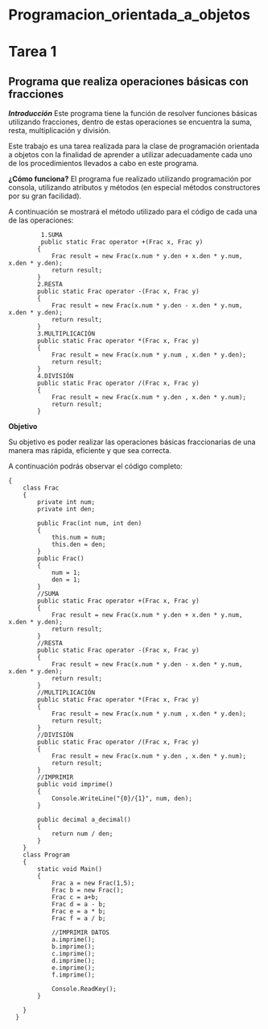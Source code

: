 # Programacion_orientada_a_objetos
# Tarea 1
## Programa que realiza operaciones básicas con fracciones
***Introducción***
Este programa tiene la función de resolver funciones básicas utilizando fracciones, dentro de estas operaciones se encuentra la suma, resta, multiplicación y división.

 Este trabajo es una tarea realizada para la clase de programación orientada a objetos con la finalidad de aprender a utilizar            adecuadamente cada uno de los procedimientos llevados a cabo en este programa. 

**¿Cómo funciona?**
El programa fue realizado utilizando programación por consola, utilizando atributos y métodos (en especial métodos constructores por su gran facilidad).

A continuación se mostrará el método utilizado para el código de cada una de las operaciones:

```
         1.SUMA
         public static Frac operator +(Frac x, Frac y)
        {
            Frac result = new Frac(x.num * y.den + x.den * y.num, x.den * y.den);
            return result;
        }
        2.RESTA
        public static Frac operator -(Frac x, Frac y)
        {
            Frac result = new Frac(x.num * y.den - x.den * y.num, x.den * y.den);
            return result;
        }
        3.MULTIPLICACIÓN
        public static Frac operator *(Frac x, Frac y)
        {
            Frac result = new Frac(x.num * y.num , x.den * y.den);
            return result;
        }
        4.DIVISIÓN
        public static Frac operator /(Frac x, Frac y)
        {
            Frac result = new Frac(x.num * y.den , x.den * y.num);
            return result;
        }
```
        
 **Objetivo**
        
 Su objetivo es poder realizar las operaciones básicas fraccionarias de una manera mas rápida, eficiente y que sea correcta.
        
 A continuación podrás observar el código completo:
        
```
{
    class Frac
    {
        private int num;
        private int den;

        public Frac(int num, int den)
        {
            this.num = num;
            this.den = den;
        }
        public Frac()
        {
            num = 1;
            den = 1;
        }
        //SUMA
        public static Frac operator +(Frac x, Frac y)
        {
            Frac result = new Frac(x.num * y.den + x.den * y.num, x.den * y.den);
            return result;
        }
        //RESTA
        public static Frac operator -(Frac x, Frac y)
        {
            Frac result = new Frac(x.num * y.den - x.den * y.num, x.den * y.den);
            return result;
        }
        //MULTIPLICACIÓN
        public static Frac operator *(Frac x, Frac y)
        {
            Frac result = new Frac(x.num * y.num , x.den * y.den);
            return result;
        }
        //DIVISIÓN
        public static Frac operator /(Frac x, Frac y)
        {
            Frac result = new Frac(x.num * y.den , x.den * y.num);
            return result;
        }
        //IMPRIMIR
        public void imprime()
        {
            Console.WriteLine("{0}/{1}", num, den);
        }

        public decimal a_decimal()
        {
            return num / den;
        }
    }
    class Program
    {
        static void Main()
        {
            Frac a = new Frac(1,5);
            Frac b = new Frac();
            Frac c = a+b;
            Frac d = a - b;
            Frac e = a * b;
            Frac f = a / b;

            //IMPRIMIR DATOS
            a.imprime();
            b.imprime();
            c.imprime();
            d.imprime();
            e.imprime();
            f.imprime();

            Console.ReadKey();
        }

    }
  }
 ```
   


        
        
